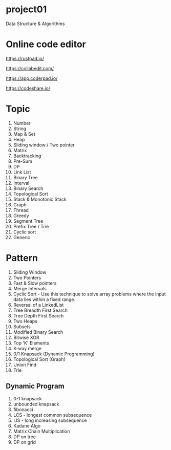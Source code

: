# project01

Data Structure & Algorithms

# Online code editor

https://rustpad.io/

https://collabedit.com/

https://app.coderpad.io/

https://codeshare.io/

# Topic

01. Number
02. String
03. Map & Set
04. Heap
05. Sliding window / Two pointer
06. Matrix
07. Backtracking
08. Pre-Sum
09. DP
10. Link List
11. Binary Tree
12. Interval
13. Binary Search
14. Topological Sort
15. Stack & Monotonic Stack
16. Graph
17. Thread
18. Greedy
19. Segment Tree
20. Prefix Tree / Trie
21. Cyclic sort
25. Generic

# Pattern

1. Sliding Window
2. Two Pointers
3. Fast & Slow pointers
4. Merge Intervals
5. Cyclic Sort - Use this technique to solve array problems where the input data lies within a fixed range.
6. Reversal of a LinkedList
7. Tree Breadth First Search
8. Tree Depth First Search
9. Two Heaps
10. Subsets
11. Modified Binary Search
12. Bitwise XOR
13. Top 'K' Elements
14. K-way merge
15. 0/1 Knapsack (Dynamic Programming)
16. Topological Sort (Graph)
17. Union Find
18. Trie

## Dynamic Program

1. 0-1 knapsack
2. unbounded knapsack
3. fibonacci
4. LCS - longest common subsequence
5. LIS - long increasing subsequence
6. Kadane Algo
7. Matrix Chain Multiplication
8. DP on tree
9. DP on grid

